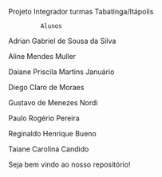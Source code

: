 Projeto Integrador turmas Tabatinga/Itápolis

             Alunos

Adrian Gabriel de Sousa da Silva

Aline Mendes Muller

Daiane Priscila Martins Januário

Diego Claro de Moraes

Gustavo de Menezes Nordi

Paulo Rogério Pereira

Reginaldo Henrique Bueno

Taiane Carolina Candido


Seja bem vindo ao nosso repositório!
    

